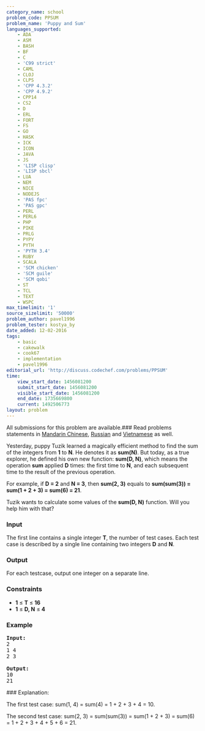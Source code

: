 ```yaml
---
category_name: school
problem_code: PPSUM
problem_name: 'Puppy and Sum'
languages_supported:
    - ADA
    - ASM
    - BASH
    - BF
    - C
    - 'C99 strict'
    - CAML
    - CLOJ
    - CLPS
    - 'CPP 4.3.2'
    - 'CPP 4.9.2'
    - CPP14
    - CS2
    - D
    - ERL
    - FORT
    - FS
    - GO
    - HASK
    - ICK
    - ICON
    - JAVA
    - JS
    - 'LISP clisp'
    - 'LISP sbcl'
    - LUA
    - NEM
    - NICE
    - NODEJS
    - 'PAS fpc'
    - 'PAS gpc'
    - PERL
    - PERL6
    - PHP
    - PIKE
    - PRLG
    - PYPY
    - PYTH
    - 'PYTH 3.4'
    - RUBY
    - SCALA
    - 'SCM chicken'
    - 'SCM guile'
    - 'SCM qobi'
    - ST
    - TCL
    - TEXT
    - WSPC
max_timelimit: '1'
source_sizelimit: '50000'
problem_author: pavel1996
problem_tester: kostya_by
date_added: 12-02-2016
tags:
    - basic
    - cakewalk
    - cook67
    - implementation
    - pavel1996
editorial_url: 'http://discuss.codechef.com/problems/PPSUM'
time:
    view_start_date: 1456081200
    submit_start_date: 1456081200
    visible_start_date: 1456081200
    end_date: 1735669800
    current: 1492506773
layout: problem
---
```

All submissions for this problem are available.###  Read problems statements in [Mandarin Chinese](http://www.codechef.com/download/translated/COOK67/mandarin/PPSUM.pdf), [Russian](http://www.codechef.com/download/translated/COOK67/russian/PPSUM.pdf) and [Vietnamese](http://www.codechef.com/download/translated/COOK67/vietnamese/PPSUM.pdf) as well.

Yesterday, puppy Tuzik learned a magically efficient method to find the sum of the integers from **1** to **N**. He denotes it as **sum(N)**. But today, as a true explorer, he defined his own new function: **sum(D, N)**, which means the operation **sum** applied **D** times: the first time to **N**, and each subsequent time to the result of the previous operation.

For example, if **D = 2** and **N = 3**, then **sum(2, 3)** equals to **sum(sum(3)) = sum(1 + 2 + 3) = sum(6) = 21**.

Tuzik wants to calculate some values of the **sum(D, N)** function. Will you help him with that?

### Input

The first line contains a single integer **T**, the number of test cases. Each test case is described by a single line containing two integers **D** and **N**.

### Output

For each testcase, output one integer on a separate line.

### Constraints

- **1** ≤ **T** ≤ **16**
- **1** ≤ **D, N** ≤ **4**

### Example

<pre><b>Input:</b>
2
1 4
2 3

<b>Output:</b>
10
21
</pre>### Explanation:

The first test case: sum(1, 4) = sum(4) = 1 + 2 + 3 + 4 = 10.

The second test case: sum(2, 3) = sum(sum(3)) = sum(1 + 2 + 3) = sum(6) = 1 + 2 + 3 + 4 + 5 + 6 = 21.
